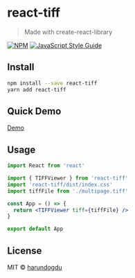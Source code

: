 # react-tiff

> Made with create-react-library

[![NPM](https://img.shields.io/npm/v/react-tiff-viewer.svg)](https://www.npmjs.com/package/react-tiff-viewer) [![JavaScript Style Guide](https://img.shields.io/badge/code_style-standard-brightgreen.svg)](https://standardjs.com)

## Install

```bash
npm install --save react-tiff
yarn add react-tiff
```

## Quick Demo

[Demo](https://codesandbox.io/s/react-tiff-95u65f)

## Usage

```jsx
import React from 'react'

import { TIFFViewer } from 'react-tiff'
import 'react-tiff/dist/index.css'
import tiffFile from './multipage.tiff'

const App = () => {
  return <TIFFViewer tiff={tiffFile} />
}

export default App
```

## License

MIT © [harundogdu](https://github.com/harundogdu)
